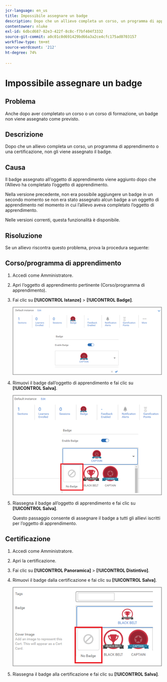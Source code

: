 ```yaml
---
jcr-language: en_us
title: Impossibile assegnare un badge
description: Dopo che un allievo completa un corso, un programma di apprendimento o una certificazione, non gli viene assegnato il badge.
contentowner: nluke
exl-id: 6dbcd687-82e3-422f-8c8c-f7bf404f3332
source-git-commit: a0c01c0d691429bd66a3a2ce4cfc175ad0703157
workflow-type: tm+mt
source-wordcount: '212'
ht-degree: 74%

---
```


# Impossibile assegnare un badge

## Problema

Anche dopo aver completato un corso o un corso di formazione, un badge non viene assegnato come previsto.

## Descrizione

Dopo che un allievo completa un corso, un programma di apprendimento o una certificazione, non gli viene assegnato il badge.

## Causa

Il badge assegnato all’oggetto di apprendimento viene aggiunto dopo che l’Allievo ha completato l’oggetto di apprendimento.

Nella versione precedente, non era possibile aggiungere un badge in un secondo momento se non era stato assegnato alcun badge a un oggetto di apprendimento nel momento in cui l’allievo aveva completato l’oggetto di apprendimento.

Nelle versioni correnti, questa funzionalità è disponibile.

## Risoluzione

Se un allievo riscontra questo problema, prova la procedura seguente:

## Corso/programma di apprendimento

1. Accedi come Amministratore.

1. Apri l’oggetto di apprendimento pertinente (Corso/programma di apprendimento).

1. Fai clic su **[!UICONTROL Istanze]** > **[!UICONTROL Badge]**.

   ![](assets/view-a-badge.png)

1. Rimuovi il badge dall’oggetto di apprendimento e fai clic su **[!UICONTROL Salva]**.

   ![](assets/remove-a-badge.png)

1. Riassegna il badge all’oggetto di apprendimento e fai clic su **[!UICONTROL Salva]**.

   Questo passaggio consente di assegnare il badge a tutti gli allievi iscritti per l’oggetto di apprendimento.

## Certificazione

1. Accedi come Amministratore.
1. Apri la certificazione.
1. Fai clic su **[!UICONTROL Panoramica]** > **[!UICONTROL Distintivo]**.
1. Rimuovi il badge dalla certificazione e fai clic su **[!UICONTROL Salva]**.

   ![](assets/remove-a-badge-cert.png)

1. Riassegna il badge alla certificazione e fai clic su **[!UICONTROL Salva]**.
